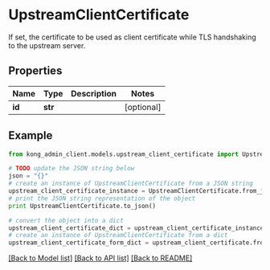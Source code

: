 # UpstreamClientCertificate

If set, the certificate to be used as client certificate while TLS handshaking to the upstream server.

## Properties

Name | Type | Description | Notes
------------ | ------------- | ------------- | -------------
**id** | **str** |  | [optional] 

## Example

```python
from kong_admin_client.models.upstream_client_certificate import UpstreamClientCertificate

# TODO update the JSON string below
json = "{}"
# create an instance of UpstreamClientCertificate from a JSON string
upstream_client_certificate_instance = UpstreamClientCertificate.from_json(json)
# print the JSON string representation of the object
print UpstreamClientCertificate.to_json()

# convert the object into a dict
upstream_client_certificate_dict = upstream_client_certificate_instance.to_dict()
# create an instance of UpstreamClientCertificate from a dict
upstream_client_certificate_form_dict = upstream_client_certificate.from_dict(upstream_client_certificate_dict)
```
[[Back to Model list]](../README.md#documentation-for-models) [[Back to API list]](../README.md#documentation-for-api-endpoints) [[Back to README]](../README.md)


